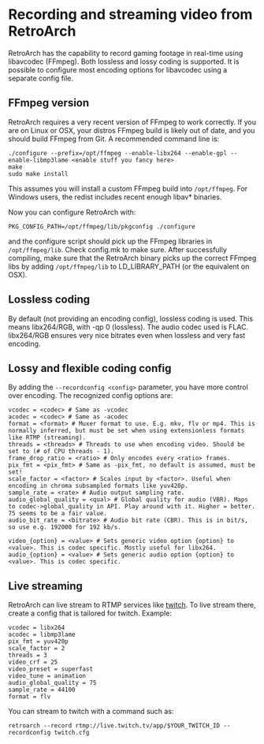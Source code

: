 # Recording and streaming video from RetroArch

RetroArch has the capability to record gaming footage in real-time using libavcodec (FFmpeg).
Both lossless and lossy coding is supported. It is possible to configure most encoding options
for libavcodec using a separate config file.

## FFmpeg version
RetroArch requires a very recent version of FFmpeg to work correctly.
If you are on Linux or OSX, your distros FFmpeg build is likely out of date, and you should build FFmpeg from Git. A recommended command line is:

    ./configure --prefix=/opt/ffmpeg --enable-libx264 --enable-gpl --enable-libmp3lame <enable stuff you fancy here>
    make
    sudo make install

This assumes you will install a custom FFmpeg build into `/opt/ffmpeg`.
For Windows users, the redist includes recent enough libav* binaries.

Now you can configure RetroArch with:

    PKG_CONFIG_PATH=/opt/ffmpeg/lib/pkgconfig ./configure

and the configure script should pick up the FFmpeg libraries in `/opt/ffmpeg/lib`. Check config.mk
to make sure. After successfully compiling, make sure that the RetroArch binary picks up the correct FFmpeg libs by adding `/opt/ffmpeg/lib` to LD_LIBRARY_PATH (or the equivalent on OSX).

## Lossless coding
By default (not providing an encoding config), lossless coding is used. This means libx264/RGB, with -qp 0 (lossless). The audio codec used is FLAC. libx264/RGB ensures very nice bitrates even when lossless and very fast encoding.

## Lossy and flexible coding config
By adding the `--recordconfig <config>` parameter, you have more control over encoding.
The recognized config options are:

    vcodec = <codec> # Same as -vcodec
    acodec = <codec> # Same as -acodec
    format = <format> # Muxer format to use. E.g. mkv, flv or mp4. This is normally inferred, but must be set when using extensionless formats like RTMP (streaming).
    threads = <threads> # Threads to use when encoding video. Should be set to (# of CPU threads - 1).
    frame_drop_ratio = <ratio> # Only encodes every <ratio> frames.
    pix_fmt = <pix_fmt> # Same as -pix_fmt, no default is assumed, must be set!
    scale_factor = <factor> # Scales input by <factor>. Useful when encoding in chroma subsampled formats like yuv420p.
    sample_rate = <rate> # Audio output sampling rate.
    audio_global_quality = <qual> # Global quality for audio (VBR). Maps to codec->global_quality in API. Play around with it. Higher = better. 75 seems to be a fair value.
    audio_bit_rate = <bitrate> # Audio bit rate (CBR). This is in bit/s, so use e.g. 192000 for 192 kb/s.

    video_{option} = <value> # Sets generic video option {option} to <value>. This is codec specific. Mostly useful for libx264.
    audio_{option} = <value> # Sets generic audio option {option} to <value>. This is codec specific.

## Live streaming

RetroArch can live stream to RTMP services like [twitch](http://www.twitch.tv/).
To live stream there, create a config that is tailored for twitch. Example:

    vcodec = libx264
    acodec = libmp3lame
    pix_fmt = yuv420p
    scale_factor = 2
    threads = 3
    video_crf = 25
    video_preset = superfast
    video_tune = animation
    audio_global_quality = 75
    sample_rate = 44100
    format = flv

You can stream to twitch with a command such as:

    retroarch --record rtmp://live.twitch.tv/app/$YOUR_TWITCH_ID --recordconfig twitch.cfg
